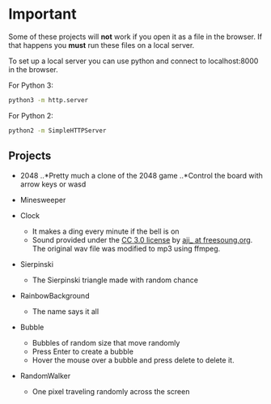 # Important

Some of these projects will **not** work if you open it as a file in the browser. If that happens you **must** run these files on a local server.

To set up a local server you can use python and connect to localhost:8000 in the browser.

For Python 3:

```sh
python3 -m http.server
```

For Python 2:

```sh
python2 -m SimpleHTTPServer
```

## Projects

- 2048
  ..*Pretty much a clone of the 2048 game
  ..*Control the board with arrow keys or wasd

- Minesweeper

- Clock

  - It makes a ding every minute if the bell is on
  - Sound provided under the [CC 3.0 license](http://creativecommons.org/licenses/by/3.0/) by [aji\_ at freesoung.org](https://freesound.org/s/66136/). The original wav file was modified to mp3 using ffmpeg.

- Sierpinski

  - The Sierpinski triangle made with random chance

- RainbowBackground

  - The name says it all

- Bubble

  - Bubbles of random size that move randomly
  - Press Enter to create a bubble
  - Hover the mouse over a bubble and press delete to delete it.

- RandomWalker
  - One pixel traveling randomly across the screen
